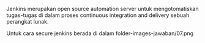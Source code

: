 Jenkins merupakan open source automation server untuk mengotomatiskan tugas-tugas di dalam proses continuous integration and delivery sebuah perangkat lunak. 

Untuk cara secure jenkins berada di dalam folder-images-jawaban/07.png